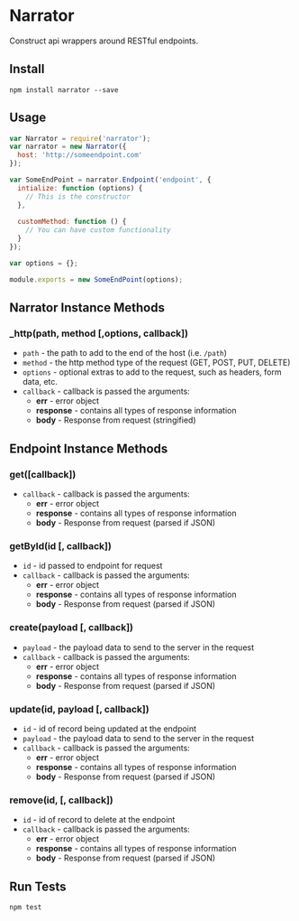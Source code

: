 # Narrator

Construct api wrappers around RESTful endpoints.

## Install

```
npm install narrator --save
```

## Usage

```javascript
var Narrator = require('narrator');
var narrator = new Narrator({
  host: 'http://someendpoint.com'
});

var SomeEndPoint = narrator.Endpoint('endpoint', {
  intialize: function (options) {
    // This is the constructor
  },
  
  customMethod: function () {
    // You can have custom functionality
  }
});

var options = {};

module.exports = new SomeEndPoint(options);
```

## Narrator Instance Methods

### _http(path, method [,options, callback])

* ` path ` - the path to add to the end of the host (i.e. ` /path `)
* ` method ` - the http method type of the request (GET, POST, PUT, DELETE)
* ` options ` - optional extras to add to the request, such as headers, form data, etc.
* ` callback ` - callback is passed the arguments:
  * **err** - error object
  * **response** - contains all types of response information
  * **body** - Response from request (stringified)

## Endpoint Instance Methods

### get([callback])

* ` callback ` - callback is passed the arguments:
  * **err** - error object
  * **response** - contains all types of response information
  * **body** - Response from request (parsed if JSON)

### getById(id [, callback])

* ` id ` - id passed to endpoint for request
* ` callback ` - callback is passed the arguments:
  * **err** - error object
  * **response** - contains all types of response information
  * **body** - Response from request (parsed if JSON)

### create(payload [, callback])

* ` payload ` - the payload data to send to the server in the request
* ` callback ` - callback is passed the arguments:
  * **err** - error object
  * **response** - contains all types of response information
  * **body** - Response from request (parsed if JSON)

### update(id, payload [, callback])

* ` id ` - id of record being updated at the endpoint
* ` payload ` - the payload data to send to the server in the request
* ` callback ` - callback is passed the arguments:
  * **err** - error object
  * **response** - contains all types of response information
  * **body** - Response from request (parsed if JSON)

### remove(id, [, callback])

* ` id ` - id of record to delete at the endpoint
* ` callback ` - callback is passed the arguments:
  * **err** - error object
  * **response** - contains all types of response information
  * **body** - Response from request (parsed if JSON)


## Run Tests

```
npm test
```
